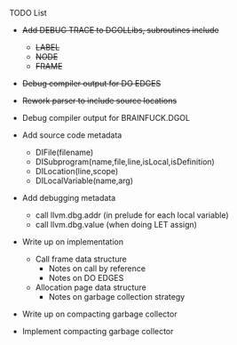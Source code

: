 TODO List

* ~~Add DEBUG TRACE to DGOLLibs, subroutines include~~
  - ~~LABEL~~
  - ~~NODE~~
  - ~~FRAME~~

* ~~Debug compiler output for DO EDGES~~

* ~~Rework parser to include source locations~~

* Debug compiler output for BRAINFUCK.DGOL

* Add source code metadata
  - DIFile(filename)
  - DISubprogram(name,file,line,isLocal,isDefinition)
  - DILocation(line,scope)
  - DILocalVariable(name,arg)

* Add debugging metadata
  - call llvm.dbg.addr (in prelude for each local variable)
  - call llvm.dbg.value (when doing LET assign)

* Write up on implementation
  - Call frame data structure
    + Notes on call by reference
    + Notes on DO EDGES
  - Allocation page data structure
    + Notes on garbage collection strategy

* Write up on compacting garbage collector

* Implement compacting garbage collector
